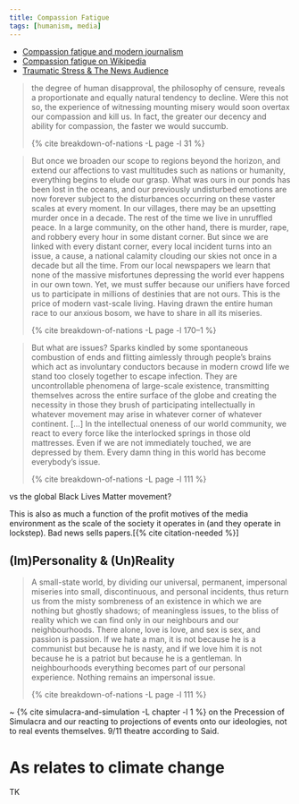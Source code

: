 ```yaml
---
title: Compassion Fatigue
tags: [humanism, media]
---
```


- [Compassion fatigue and modern journalism][compassion-fatigue]
- [Compassion fatigue on Wikipedia][compassion-fatigue-wiki]
- [Traumatic Stress & The News Audience][traumatic-stress-news]

> the degree of human disapproval, the philosophy of censure, reveals a
> proportionate and equally natural tendency to decline. Were this not so, the
> experience of witnessing mounting misery would soon overtax our compassion
> and kill us. In fact, the greater our decency and ability for compassion,
> the faster we would succumb.
> 
> {% cite breakdown-of-nations -L page -l 31 %}


> But once we broaden our scope to regions beyond the horizon, and extend our
> affections to vast multitudes such as nations or humanity, everything begins
> to elude our grasp. What was ours in our ponds has been lost in the oceans,
> and our previously undisturbed emotions are now forever subject to the
> disturbances occurring on these vaster scales at every moment. In our
> villages, there may be an upsetting murder once in a decade. The rest of the
> time we live in unruffled peace. In a large community, on the other hand,
> there is murder, rape, and robbery every hour in some distant corner. But
> since we are linked with every distant corner, every local incident turns
> into an issue, a cause, a national calamity clouding our skies not once in a
> decade but all the time. From our local newspapers we learn that none of the
> massive misfortunes depressing the world ever happens in our own town. Yet,
> we must suffer because our unifiers have forced us to participate in
> millions of destinies that are not ours. This is the price of modern
> vast-scale living. Having drawn the entire human race to our anxious bosom,
> we have to share in all its miseries.
> 
> {% cite breakdown-of-nations -L page -l 170–1 %}

> But what are issues? Sparks kindled by some spontaneous combustion of ends
> and flitting aimlessly through people’s brains which act as involuntary
> conductors because in modern crowd life we stand too closely together to
> escape infection. They are uncontrollable phenomena of large-scale existence,
> transmitting themselves across the entire surface of the globe and creating
> the necessity in those they brush of participating intellectually in whatever
> movement may arise in whatever corner of whatever continent. [...] In the
> intellectual oneness of our world community, we react to every force like
> the interlocked springs in those old mattresses. Even if we are not
> immediately touched, we are depressed by them. Every damn thing in this
> world has become everybody’s issue.
> 
> {% cite breakdown-of-nations -L page -l 111 %}

vs the global Black Lives Matter movement?

This is also as much a function of the profit motives of the media environment
as the scale of the society it operates in (and they operate in lockstep).
Bad news sells papers.[{% cite citation-needed %}]


## (Im)Personality & (Un)Reality

> A small-state world, by dividing our universal, permanent, impersonal
> miseries into small, discontinuous, and personal incidents, thus return us
> from the misty sombreness of an existence in which we are nothing but
> ghostly shadows; of meaningless issues, to the bliss of reality which we can
> find only in our neighbours and our neighbourhoods. There alone, love is
> love, and sex is sex, and passion is passion. If we hate a man, it is not
> because he is a communist but because he is nasty, and if we love him it is
> not because he is a patriot but because he is a gentleman. In neighbourhoods
> everything becomes part of our personal experience. Nothing remains an
> impersonal issue.
> 
> {% cite breakdown-of-nations -L page -l 111 %}

~ {% cite simulacra-and-simulation -L chapter -l 1 %} on the Precession of
Simulacra and our reacting to projections of events onto our ideologies, not
to real events themselves. 9/11 theatre according to Said.

# As relates to climate change

TK


[compassion-fatigue]: https://www.theguardian.com/news/2018/aug/02/is-compassion-fatigue-inevitable-in-an-age-of-24-hour-news
[compassion-fatigue-wiki]: https://en.wikipedia.org/wiki/Compassion_fatigue
[traumatic-stress-news]: https://web.archive.org/web/20080715015000/http://www.dartcenter.org/training/selfstudy/3_photojournalism/04.php